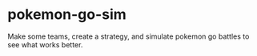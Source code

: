 # pokemon-go-sim
Make some teams, create a strategy, and simulate pokemon go battles to see what works better.
